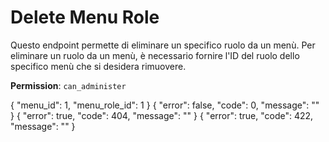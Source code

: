 # Delete Menu Role

Questo endpoint permette di eliminare un specifico ruolo da un menù. Per eliminare un ruolo da un menù, è necessario 
fornire l'ID del ruolo dello specifico menù che si desidera rimuovere.

**Permission**: `can_administer`

<api-endpoint openapi-path="./../openapi.yaml" endpoint="/menus/{menu_id}/role/{menu_role_id}" method="delete">
    <request>
        <sample lang="JSON" title="Payload">
            {
                "menu_id": 1,
                "menu_role_id": 1
            }
        </sample>
    </request>
    <response type="200">
        <sample lang="JSON">
            {
                "error": false,
                "code": 0,
                "message": ""
            }
        </sample>
    </response>
    <response type="404">
        <sample lang="JSON">
            {
                "error": true,
                "code": 404,
                "message": ""
            }
        </sample>
    </response>
    <response type="422">
        <sample lang="JSON">
            {
                "error": true,
                "code": 422,
                "message": ""
            }
        </sample>
    </response>
</api-endpoint>